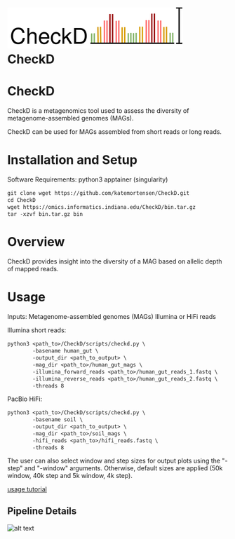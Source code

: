 # ![Logo](./diagrams/checkD_logo.drawio.png) CheckD


# CheckD

CheckD is a metagenomics tool used to assess the diversity of metagenome-assembled genomes (MAGs). 

CheckD can be used for MAGs assembled from short reads or long reads. 

# Installation and Setup 

Software Requirements: 
python3
apptainer (singularity)

```
git clone wget https://github.com/katemortensen/CheckD.git
cd CheckD
wget https://omics.informatics.indiana.edu/CheckD/bin.tar.gz
tar -xzvf bin.tar.gz bin
```
# Overview

CheckD provides insight into the diversity of a MAG based on allelic depth of mapped reads. 


# Usage

Inputs:
Metagenome-assembled genomes (MAGs)
Illumina or HiFi reads



Illumina short reads:

```
python3 <path_to>/CheckD/scripts/checkd.py \
        -basename human_gut \
        -output_dir <path_to_output> \
        -mag_dir <path_to>/human_gut_mags \
        -illumina_forward_reads <path_to>/human_gut_reads_1.fastq \
        -illumina_reverse_reads <path_to>/human_gut_reads_2.fastq \
        -threads 8
```

PacBio HiFi:

```
python3 <path_to>/CheckD/scripts/checkd.py \
        -basename soil \
        -output_dir <path_to_output> \
        -mag_dir <path_to>/soil_mags \
        -hifi_reads <path_to>/hifi_reads.fastq \
        -threads 8
```

The user can also select window and step sizes for output plots using the "-step" and "-window" arguments. Otherwise, default sizes are applied (50k window, 40k step and 5k window, 4k step).



[usage tutorial](https://github.com/katemortensen/Hypervariable-region-aware-co-assembly-of-metagenomes/blob/585052fb24fd959ab47ce077d4daa5e0ba7511d7/hypervar-pipeline/usage_tutorial.md)

## Pipeline Details

![alt text](https://github.com/katemortensen/Hypervariable-region-aware-co-assembly-of-metagenomes/blob/9f18217452eb15362cc46c4c5fc05f9e9709498e/images/repeat_guided_spacer_disc_20220510-Page-1.drawio.png)
